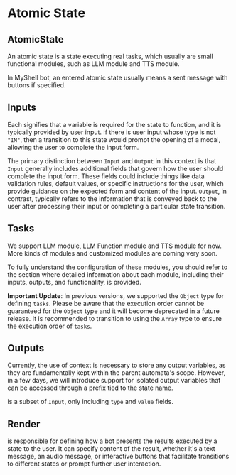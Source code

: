 # Atomic State

## AtomicState

An atomic state is a state executing real tasks, which usually are small functional modules, such as LLM module and TTS module.

In MyShell bot, an entered atomic state usually means a sent message with buttons if specified.

## Inputs

Each  signifies that a variable is required for the state to function, and it is typically provided by user input. If there is user input whose type is not `"IM"`, then a transition to this state would prompt the opening of a modal, allowing the user to complete the input form.

The primary distinction between `Input` and `Output` in this context is that `Input` generally includes additional fields that govern how the user should complete the input form. These fields could include things like data validation rules, default values, or specific instructions for the user, which provide guidance on the expected form and content of the input. `Output`, in contrast, typically refers to the information that is conveyed back to the user after processing their input or completing a particular state transition.

## Tasks

We support LLM module, LLM Function module and TTS module for now. More kinds of modules and customized modules are coming very soon.

To fully understand the configuration of these modules, you should refer to the  section where detailed information about each module, including their inputs, outputs, and functionality, is provided.

**Important Update**: In previous versions, we supported the `Object` type for defining `tasks`. Please be aware that the execution order cannot be guaranteed for the `Object` type and it will become deprecated in a future release. It is recommended to transition to using the `Array` type to ensure the execution order of `tasks`.

## Outputs

Currently, the use of context is necessary to store any output variables, as they are fundamentally kept within the parent automata's scope. However, in a few days, we will introduce support for isolated output variables that can be accessed through a prefix tied to the state name.

 is a subset of `Input`, only including `type` and `value` fields.

## Render

 is responsible for defining how a bot presents the results executed by a state to the user. It can specify content of the result, whether it's a text message, an audio message, or interactive buttons that facilitate transitions to different states or prompt further user interaction.